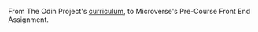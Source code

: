 From The Odin Project's [curriculum](http://www.theodinproject.com/courses/web-development-101/lessons/html-css), to Microverse's Pre-Course Front End Assignment.